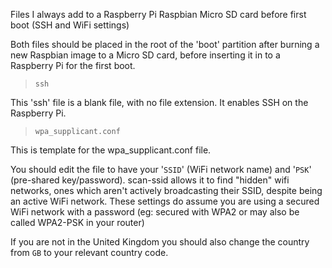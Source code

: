 Files I always add to a Raspberry Pi Raspbian Micro SD card before first boot (SSH and WiFi settings)

Both files should be placed in the root of the 'boot' partition after burning a new Raspbian image to a Micro SD card, before inserting it in to a Raspberry Pi for the first boot.

> `ssh`

This 'ssh' file is a blank file, with no file extension. It enables SSH on the Raspberry Pi.


> `wpa_supplicant.conf`

This is template for the wpa_supplicant.conf file.

You should edit the file to have your '`SSID`' (WiFi network name) and '`PSK`' (pre-shared key/password). scan-ssid allows it to find "hidden" wifi networks, ones which aren't actively broadcasting their SSID, despite being an active WiFi network. These settings do assume you are using a secured WiFi network with a password (eg: secured with WPA2 or may also be called WPA2-PSK in your router)

If you are not in the United Kingdom you should also change the country from `GB` to your relevant country code.

